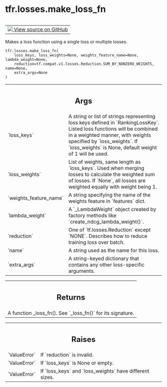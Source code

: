 <div itemscope itemtype="http://developers.google.com/ReferenceObject">
<meta itemprop="name" content="tfr.losses.make_loss_fn" />
<meta itemprop="path" content="Stable" />
</div>

# tfr.losses.make_loss_fn

<!-- Insert buttons and diff -->

<table class="tfo-notebook-buttons tfo-api" align="left">

<td>
  <a target="_blank" href="https://github.com/tensorflow/ranking/tree/master/tensorflow_ranking/python/losses.py">
    <img src="https://www.tensorflow.org/images/GitHub-Mark-32px.png" />
    View source on GitHub
  </a>
</td>
</table>

Makes a loss function using a single loss or multiple losses.

<pre class="devsite-click-to-copy prettyprint lang-py tfo-signature-link">
<code>tfr.losses.make_loss_fn(
    loss_keys, loss_weights=None, weights_feature_name=None, lambda_weight=None,
    reduction=tf.compat.v1.losses.Reduction.SUM_BY_NONZERO_WEIGHTS, name=None,
    extra_args=None
)
</code></pre>

<!-- Placeholder for "Used in" -->

<!-- Tabular view -->

 <table class="properties responsive orange">
<tr><th colspan="2"><h2 class="add-link">Args</h2></th></tr>

<tr>
<td>
`loss_keys`
</td>
<td>
A string or list of strings representing loss keys defined in
`RankingLossKey`. Listed loss functions will be combined in a weighted
manner, with weights specified by `loss_weights`. If `loss_weights` is
None, default weight of 1 will be used.
</td>
</tr><tr>
<td>
`loss_weights`
</td>
<td>
List of weights, same length as `loss_keys`. Used when merging
losses to calculate the weighted sum of losses. If `None`, all losses are
weighted equally with weight being 1.
</td>
</tr><tr>
<td>
`weights_feature_name`
</td>
<td>
A string specifying the name of the weights feature in
`features` dict.
</td>
</tr><tr>
<td>
`lambda_weight`
</td>
<td>
A `_LambdaWeight` object created by factory methods like
`create_ndcg_lambda_weight()`.
</td>
</tr><tr>
<td>
`reduction`
</td>
<td>
One of `tf.losses.Reduction` except `NONE`. Describes how to
reduce training loss over batch.
</td>
</tr><tr>
<td>
`name`
</td>
<td>
A string used as the name for this loss.
</td>
</tr><tr>
<td>
`extra_args`
</td>
<td>
A string-keyed dictionary that contains any other loss-specific
arguments.
</td>
</tr>
</table>

<!-- Tabular view -->

 <table class="properties responsive orange">
<tr><th colspan="2"><h2 class="add-link">Returns</h2></th></tr>
<tr class="alt">
<td colspan="3">
A function _loss_fn(). See `_loss_fn()` for its signature.
</td>
</tr>

</table>

<!-- Tabular view -->

 <table class="properties responsive orange">
<tr><th colspan="2"><h2 class="add-link">Raises</h2></th></tr>

<tr>
<td>
`ValueError`
</td>
<td>
If `reduction` is invalid.
</td>
</tr><tr>
<td>
`ValueError`
</td>
<td>
If `loss_keys` is None or empty.
</td>
</tr><tr>
<td>
`ValueError`
</td>
<td>
If `loss_keys` and `loss_weights` have different sizes.
</td>
</tr>
</table>
